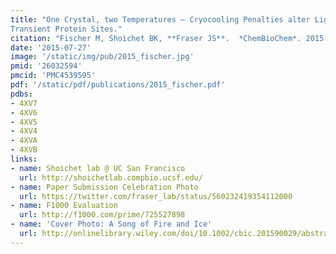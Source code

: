 ```yaml
---
title: "One Crystal, two Temperatures – Cryocooling Penalties alter Ligand Binding to
Transient Protein Sites."
citation: "Fischer M, Shoichet BK, **Fraser JS**.  *ChemBioChem*. 2015."
date: '2015-07-27'
image: '/static/img/pub/2015_fischer.jpg'
pmid: '26032594'
pmcid: 'PMC4539595'
pdf: '/static/pdf/publications/2015_fischer.pdf'
pdbs:
- 4XV7
- 4XV6
- 4XV5
- 4XV4
- 4XVA
- 4XVB
links:
- name: Shoichet lab @ UC San Francisco
  url: http://shoichetlab.compbio.ucsf.edu/
- name: Paper Submission Celebration Photo
  url: https://twitter.com/fraser_lab/status/560232419354112000
- name: F1000 Evaluation
  url: http://f1000.com/prime/725527898
- name: 'Cover Photo: A Song of Fire and Ice'
  url: http://onlinelibrary.wiley.com/doi/10.1002/cbic.201590029/abstract
---
```

